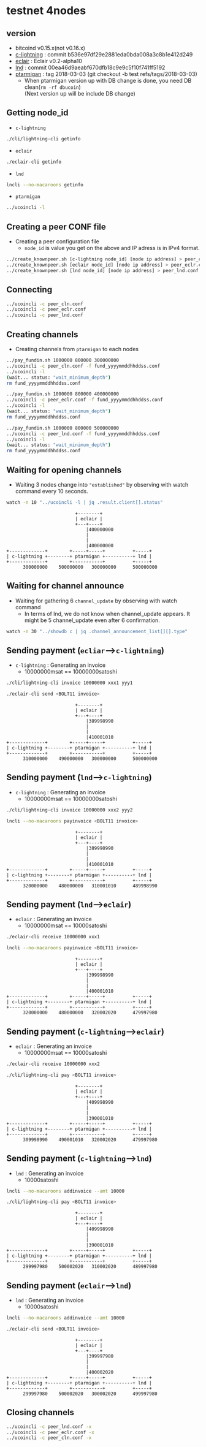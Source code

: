 # testnet 4nodes

## version

* bitcoind v0.15.x(not v0.16.x)
* [c-lightning](https://github.com/ElementsProject/lightning/tree/b536e97df29e2881eda0bda008a3c8b1e412d249) : commit b536e97df29e2881eda0bda008a3c8b1e412d249
* [eclair](https://github.com/ACINQ/eclair/releases/download/v0.2-alpha10/eclair-node-0.2-alpha10-0beca13.jar) : Eclair v0.2-alpha10
* [lnd](https://github.com/lightningnetwork/lnd/tree/00ea46d9aeabf670dfb18c9e9c5f10f741ff5192) : commit 00ea46d9aeabf670dfb18c9e9c5f10f741ff5192
* [ptarmigan](https://github.com/nayutaco/ptarmigan/tree/2018-03-03) : tag 2018-03-03  (git checkout -b test refs/tags/2018-03-03)
  * When ptarmigan version up with DB change is done, you need DB clean(`rm -rf dbucoin`)  
    (Next version up will be include DB change)

## Getting node_id

* `c-lightning`

```bash
./cli/lightning-cli getinfo
```

* `eclair`

```bash
./eclair-cli getinfo
```

* `lnd`

```bash
lncli --no-macaroons getinfo
```

* `ptarmigan`

```bash
../ucoincli -l
```

## Creating a peer CONF file

* Creating a peer configuration file
  * `node_id` is value you get on the above and IP adress is in IPv4 format.

```bash
../create_knownpeer.sh [c-lightning node_id] [node ip address] > peer_cln.conf
../create_knownpeer.sh [eclair node_id] [node ip address] > peer_eclr.conf
../create_knownpeer.sh [lnd node_id] [node ip address] > peer_lnd.conf
```

## Connecting

```bash
../ucoincli -c peer_cln.conf
../ucoincli -c peer_eclr.conf
../ucoincli -c peer_lnd.conf
```

## Creating channels

* Creating channels from `ptarmigan` to each nodes

```bash
../pay_fundin.sh 1000000 800000 300000000
../ucoincli -c peer_cln.conf -f fund_yyyymmddhhddss.conf
../ucoincli -l
(wait... status: "wait_minimum_depth")
rm fund_yyyymmddhhddss.conf

../pay_fundin.sh 1000000 800000 400000000
../ucoincli -c peer_eclr.conf -f fund_yyyymmddhhddss.conf
../ucoincli -l
(wait... status: "wait_minimum_depth")
rm fund_yyyymmddhhddss.conf

../pay_fundin.sh 1000000 800000 500000000
../ucoincli -c peer_lnd.conf -f fund_yyyymmddhhddss.conf
../ucoincli -l
(wait... status: "wait_minimum_depth")
rm fund_yyyymmddhhddss.conf
```

## Waiting for opening channels

* Waiting 3 nodes change into `"established"` by observing with watch command every 10 seconds.

```bash
watch -n 10 "../ucoincli -l | jq .result.client[].status"
```

```text
                         +--------+
                         | eclair |
                         +---+----+
                             |400000000
                             |
                             |
                             |400000000
+-------------+        +-----+-----+          +-----+
| c-lightning +--------+ ptarmigan +----------+ lnd |
+-------------+        +-----------+          +-----+
      300000000    500000000   300000000      500000000
```

## Waiting for channel announce

* Waiting for gathering 6 `channel_update` by observing with watch command
  * In terms of lnd, we do not know when channel_update appears. It might be 5 channel_update even after 6 confirmation.

```bash
watch -n 30 "../showdb c | jq .channel_announcement_list[][].type"
```

## Sending payment (`ecliar`-->`c-lightning`)

* `c-lightning` : Generating an invoice
  * 10000000msat == 10000000satoshi

```bash
./cli/lightning-cli invoice 10000000 xxx1 yyy1
```

```bash
./eclair-cli send <BOLT11 invoice>
```

```text
                         +--------+
                         | eclair |
                         +---+----+
                             |389998990
                             |
                             |
                             |410001010
+-------------+        +-----+-----+          +-----+
| c-lightning +--------+ ptarmigan +----------+ lnd |
+-------------+        +-----------+          +-----+
      310000000    490000000   300000000      500000000
```

## Sending payment (`lnd`-->`c-lightning`)

* `c-lightning` : Generating an invoice
  * 10000000msat == 10000000satoshi

```bash
./cli/lightning-cli invoice 10000000 xxx2 yyy2
```

```bash
lncli --no-macaroons payinvoice <BOLT11 invoice>
```

```text
                         +--------+
                         | eclair |
                         +---+----+
                             |389998990
                             |
                             |
                             |410001010
+-------------+        +-----+-----+          +-----+
| c-lightning +--------+ ptarmigan +----------+ lnd |
+-------------+        +-----------+          +-----+
      320000000    480000000   310001010      489998990
```

## Sending payment (`lnd`-->`eclair`)

* `eclair` : Generating an invoice
  * 10000000msat == 10000satoshi

```bash
./eclair-cli receive 10000000 xxx1
```

```bash
lncli --no-macaroons payinvoice <BOLT11 invoice>
```

```text
                         +--------+
                         | eclair |
                         +---+----+
                             |399998990
                             |
                             |
                             |400001010
+-------------+        +-----+-----+          +-----+
| c-lightning +--------+ ptarmigan +----------+ lnd |
+-------------+        +-----------+          +-----+
      320000000    480000000   320002020      479997980
```

## Sending payment (`c-lightning`-->`eclair`)

* `eclair` : Generating an invoice
  * 10000000msat == 10000satoshi

```bash
./eclair-cli receive 10000000 xxx2
```

```bash
./cli/lightning-cli pay <BOLT11 invoice>
```

```text
                         +--------+
                         | eclair |
                         +---+----+
                             |409998990
                             |
                             |
                             |390001010
+-------------+        +-----+-----+          +-----+
| c-lightning +--------+ ptarmigan +----------+ lnd |
+-------------+        +-----------+          +-----+
      309998990    490001010   320002020      479997980
```

## Sending payment (`c-lightning`-->`lnd`)

* `lnd` : Generating an invoice
  * 10000satoshi

```bash
lncli --no-macaroons addinvoice --amt 10000
```

```bash
./cli/lightning-cli pay <BOLT11 invoice>
```

```text
                         +--------+
                         | eclair |
                         +---+----+
                             |409998990
                             |
                             |
                             |390001010
+-------------+        +-----+-----+          +-----+
| c-lightning +--------+ ptarmigan +----------+ lnd |
+-------------+        +-----------+          +-----+
      299997980    500002020   310002020      489997980
```

## Sending payment (`eclair`-->`lnd`)

* `lnd` : Generating an invoice
  * 10000satoshi

```bash
lncli --no-macaroons addinvoice --amt 10000
```

```bash
./eclair-cli send <BOLT11 invoice>
```

```text
                         +--------+
                         | eclair |
                         +---+----+
                             |399997980
                             |
                             |
                             |400002020
+-------------+        +-----+-----+          +-----+
| c-lightning +--------+ ptarmigan +----------+ lnd |
+-------------+        +-----------+          +-----+
      299997980    500002020   300002020      499997980
```

## Closing channels

```bash
../ucoincli -c peer_lnd.conf -x
../ucoincli -c peer_eclr.conf -x
../ucoincli -c peer_cln.conf -x
```
